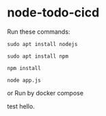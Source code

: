 # node-todo-cicd

Run these commands:


`sudo apt install nodejs`


`sudo apt install npm`


`npm install`

`node app.js`

or Run by docker compose

test
hello.
